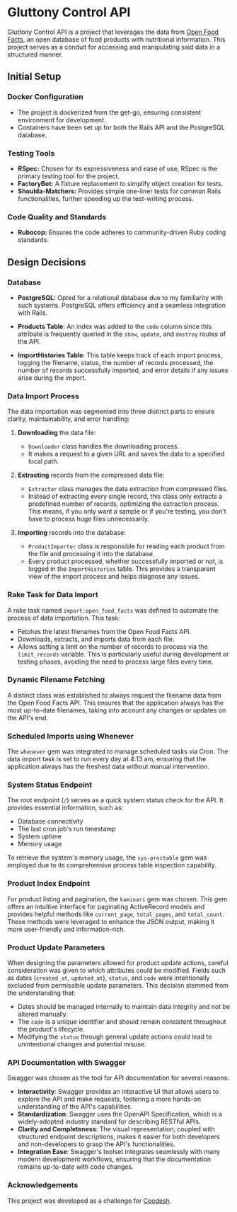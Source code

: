 # Gluttony Control API

Gluttony Control API is a project that leverages the data from [Open Food Facts](https://world.openfoodfacts.org/), an open database of food products with nutritional information. This project serves as a conduit for accessing and manipulating said data in a structured manner.

## Initial Setup

### Docker Configuration

- The project is dockerized from the get-go, ensuring consistent environment for development.
- Containers have been set up for both the Rails API and the PostgreSQL database.

### Testing Tools

- **RSpec:** Chosen for its expressiveness and ease of use, RSpec is the primary testing tool for the project.
- **FactoryBot:** A fixture replacement to simplify object creation for tests.
- **Shoulda-Matchers:** Provides simple one-liner tests for common Rails functionalities, further speeding up the test-writing process.

### Code Quality and Standards

- **Rubocop:** Ensures the code adheres to community-driven Ruby coding standards.

## Design Decisions

### Database

- **PostgreSQL:** Opted for a relational database due to my familiarity with such systems. PostgreSQL offers efficiency and a seamless integration with Rails.

- **Products Table**: An index was added to the `code` column since this attribute is frequently queried in the `show`, `update`, and `destroy` routes of the API.

- **ImportHistories Table**: This table keeps track of each import process, logging the filename, status, the number of records processed, the number of records successfully imported, and error details if any issues arise during the import.

### Data Import Process

The data importation was segmented into three distinct parts to ensure clarity, maintainability, and error handling:

1. **Downloading** the data file:

   - `Downloader` class handles the downloading process.
   - It makes a request to a given URL and saves the data to a specified local path.

2. **Extracting** records from the compressed data file:

   - `Extractor` class manages the data extraction from compressed files.
   - Instead of extracting every single record, this class only extracts a predefined number of records, optimizing the extraction process. This means, if you only want a sample or if you're testing, you don't have to process huge files unnecessarily.

3. **Importing** records into the database:

   - `ProductImporter` class is responsible for reading each product from the file and processing it into the database.
   - Every product processed, whether successfully imported or not, is logged in the `ImportHistories` table. This provides a transparent view of the import process and helps diagnose any issues.

### Rake Task for Data Import

A rake task named `import:open_food_facts` was defined to automate the process of data importation. This task:

- Fetches the latest filenames from the Open Food Facts API.
- Downloads, extracts, and imports data from each file.
- Allows setting a limit on the number of records to process via the `limit_records` variable. This is particularly useful during development or testing phases, avoiding the need to process large files every time.

### Dynamic Filename Fetching

A distinct class was established to always request the filename data from the Open Food Facts API. This ensures that the application always has the most up-to-date filenames, taking into account any changes or updates on the API's end.

### Scheduled Imports using Whenever

The `whenever` gem was integrated to manage scheduled tasks via Cron. The data import task is set to run every day at 4:13 am, ensuring that the application always has the freshest data without manual intervention.

### System Status Endpoint

The root endpoint (`/`) serves as a quick system status check for the API. It provides essential information, such as:

- Database connectivity
- The last cron job's run timestamp
- System uptime
- Memory usage

To retrieve the system's memory usage, the `sys-proctable` gem was employed due to its comprehensive process table inspection capability.

### Product Index Endpoint

For product listing and pagination, the `kaminari` gem was chosen. This gem offers an intuitive interface for paginating ActiveRecord models and provides helpful methods like `current_page`, `total_pages`, and `total_count`. These methods were leveraged to enhance the JSON output, making it more user-friendly and information-rich.

### Product Update Parameters

When designing the parameters allowed for product update actions, careful consideration was given to which attributes could be modified. Fields such as dates (`created_at`, `updated_at`), `status`, and `code` were intentionally excluded from permissible update parameters. This decision stemmed from the understanding that:

- Dates should be managed internally to maintain data integrity and not be altered manually.
- The `code` is a unique identifier and should remain consistent throughout the product's lifecycle.
- Modifying the `status` through general update actions could lead to unintentional changes and potential misuse.

### API Documentation with Swagger

Swagger was chosen as the tool for API documentation for several reasons:

- **Interactivity**: Swagger provides an interactive UI that allows users to explore the API and make requests, fostering a more hands-on understanding of the API's capabilities.
- **Standardization**: Swagger uses the OpenAPI Specification, which is a widely-adopted industry standard for describing RESTful APIs.
- **Clarity and Completeness**: The visual representation, coupled with structured endpoint descriptions, makes it easier for both developers and non-developers to grasp the API's functionalities.
- **Integration Ease**: Swagger's toolset integrates seamlessly with many modern development workflows, ensuring that the documentation remains up-to-date with code changes.

### Acknowledgements

This project was developed as a challenge for [Coodesh](https://coodesh.com).
